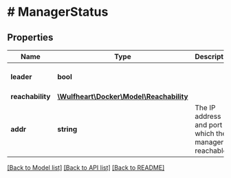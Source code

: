 # # ManagerStatus

## Properties

Name | Type | Description | Notes
------------ | ------------- | ------------- | -------------
**leader** | **bool** |  | [optional] [default to false]
**reachability** | [**\Wulfheart\Docker\Model\Reachability**](Reachability.md) |  | [optional]
**addr** | **string** | The IP address and port at which the manager is reachable. | [optional]

[[Back to Model list]](../../README.md#models) [[Back to API list]](../../README.md#endpoints) [[Back to README]](../../README.md)
